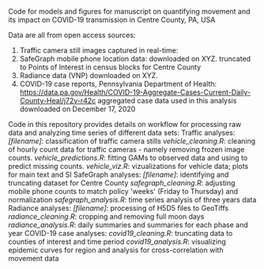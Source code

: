 Code for models and figures for manuscript on quantifying movement and its impact on COVID-19 transmission in Centre County, PA, USA

Data are all from open access sources:
1. Traffic camera still images captured in real-time:
2. SafeGraph mobile phone location data:
    downloaded on XYZ. truncated to Points of Interest in census blocks for Centre County
3. Radiance data (VNP)
    downloaded on XYZ. 
4. COVID-19 case reports, Pennsylvania Department of Health:
  https://data.pa.gov/Health/COVID-19-Aggregate-Cases-Current-Daily-County-Heal/j72v-r42c
  aggregated case data used in this analysis downloaded on December 17, 2020
  
Code in this repository provides details on workflow for processing raw data and analyzing time series of different data sets:
Traffic analyses:
  *[filename]*: classification of traffic camera stills
 *vehicle_cleaning.R*: cleaning of hourly count data for traffic cameras - namely removing frozen image counts.
  *vehicle_predictions.R*: fitting GAMs to observed data and using to predict missing counts.
  *vehicle_viz.R*: vizualizations for vehicle data; plots for main text and SI
SafeGraph analyses:
  *[filename]*: identifying and truncating dataset for Centre County
  *safegraph_cleaning.R*: adjusting mobile phone counts to match policy 'weeks' (Friday to Thursday) and normalization
  *safegraph_analysis.R*: time series analysis of three years data
Radiance analyses:
  *[filename]*: processing of H5D5 files to GeoTiffs
  *radiance_cleaning.R*: cropping and removing full moon days
  *radiance_analysis.R*: daily summaries and summaries for each phase and year 
COVID-19 case analyses:
  *covid19_cleaning.R*: truncating data to counties of interest and time period
  *covid19_analysis.R*: visualizing epidemic curves for region and analysis for cross-correlation with movement data
  